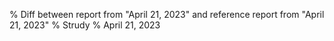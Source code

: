% Diff between report from "April 21, 2023" and reference report from "April 21, 2023"
% Strudy
% April 21, 2023



